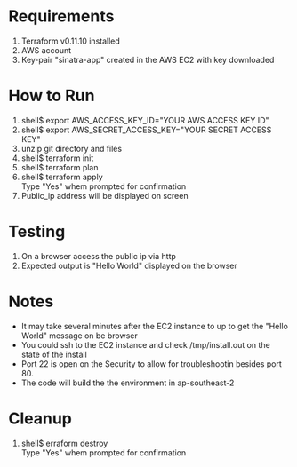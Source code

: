 # Requirements
1. Terraform v0.11.10 installed 
2. AWS account 
3. Key-pair "sinatra-app" created in the AWS EC2 with key downloaded 

# How to Run
1. shell$ export AWS_ACCESS_KEY_ID="YOUR AWS ACCESS KEY ID"  
2. shell$ export AWS_SECRET_ACCESS_KEY="YOUR SECRET ACCESS KEY"  
3. unzip git directory and files  
4. shell$ terraform init  
5. shell$ terraform plan  
6. shell$ terraform apply  
    Type "Yes" whem prompted for confirmation
7. Public_ip address will be displayed on screen

# Testing
1. On a browser access the public ip via http  
2. Expected output is "Hello World" displayed on the browser

# Notes
* It may take several minutes after the EC2 instance to up to get the "Hello World" message on be browser  
* You could ssh to the EC2 instance and check /tmp/install.out on the state of the install 
* Port 22 is open on the Security to allow for troubleshootin besides port 80.  
* The code will build the the environment in ap-southeast-2  

# Cleanup
1. shell$ erraform destroy  
    Type "Yes" whem prompted for confirmation 

